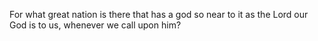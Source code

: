 For what great nation is there that has a god so near to it as the Lord our God is to us, whenever we call upon him?
